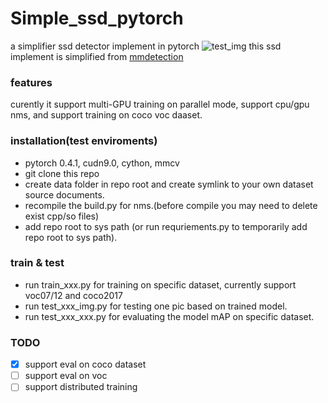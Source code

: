# Simple_ssd_pytorch

a simplifier ssd detector implement in pytorch
![test_img](https://github.com/ximitiejiang/simple_ssd_pytorch/blob/master/data/test14_result.jpeg)
this ssd implement is simplified from [mmdetection](https://github.com/open-mmlab/mmdetection)

### features
curently it support multi-GPU training on parallel mode, support cpu/gpu nms, and support training on coco
voc daaset.

### installation(test enviroments)
+ pytorch 0.4.1, cudn9.0, cython, mmcv
+ git clone this repo
+ create data folder in repo root and create symlink to your own dataset source documents.
+ recompile the build.py for nms.(before compile you may need to delete exist cpp/so files)
+ add repo root to sys path (or run requriements.py to temporarily add repo root to sys path).

### train & test
+ run train_xxx.py for training on specific dataset, currently support voc07/12 and coco2017
+ run test_xxx_img.py for testing one pic based on trained model.
+ run test_xxx_xxx.py for evaluating the model mAP on specific dataset.

### TODO
+ [x] support eval on coco dataset
+ [ ] support eval on voc
+ [ ] support distributed training
